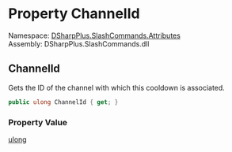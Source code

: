 # Property ChannelId

Namespace: [DSharpPlus.SlashCommands.Attributes](DSharpPlus.SlashCommands.Attributes.md)  
Assembly: DSharpPlus.SlashCommands.dll

## <a id="DSharpPlus_SlashCommands_Attributes_SlashCommandCooldownBucket_ChannelId"></a>ChannelId

Gets the ID of the channel with which this cooldown is associated.

```csharp
public ulong ChannelId { get; }
```

### Property Value

[ulong](https://learn.microsoft.com/dotnet/api/system.uint64)

